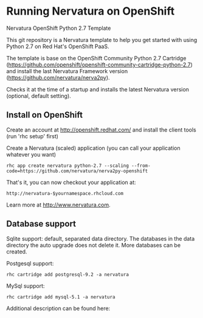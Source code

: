 Running Nervatura on OpenShift
==================

Nervatura OpenShift Python 2.7 Template

This git repository is a Nervatura template to help you get started with using Python 2.7 on Red Hat's OpenShift PaaS.

The template is base on the OpenShift Community Python 2.7 Cartridge (https://github.com/openshift/openshift-community-cartridge-python-2.7) and install the last Nervatura Framework version (https://github.com/nervatura/nerva2py).

Checks it at the time of a startup and installs the latest Nervatura version (optional, default setting).

Install on OpenShift
----------------------------

Create an account at http://openshift.redhat.com/ and install the client tools (run 'rhc setup' first)

Create a Nervatura (scaled) application (you can call your application whatever you want)

    rhc app create nervatura python-2.7 --scaling --from-code=https://github.com/nervatura/nerva2py-openshift

That's it, you can now checkout your application at:

    http://nervatura-$yournamespace.rhcloud.com

Learn more at http://www.nervatura.com.

Database support
----------------------------

Sqlite support: 
default, separated data directory. The databases in the data directory the auto upgrade does not delete it. More databases can be created.

Postgesql support:

    rhc cartridge add postgresql-9.2 -a nervatura

MySql support:

    rhc cartridge add mysql-5.1 -a nervatura

Additional description can be found here: 
